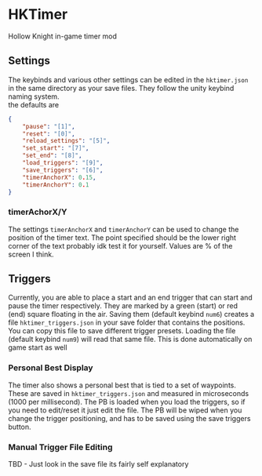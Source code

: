 # HKTimer
Hollow Knight in-game timer mod

## Settings
The keybinds and various other settings can be edited in the `hktimer.json` in the same directory as your save files. They follow the unity keybind naming system.  
the defaults are
```json
{
    "pause": "[1]",
    "reset": "[0]",
    "reload_settings": "[5]",
    "set_start": "[7]",
    "set_end": "[8]",
    "load_triggers": "[9]",
    "save_triggers": "[6]",
    "timerAnchorX": 0.15,
    "timerAnchorY": 0.1
}
```
### timerAchorX/Y
The settings `timerAnchorX` and `timerAnchorY` can be used to change the position of the timer text.
The point specified should be the lower right corner of the text probably idk test it for yourself.
Values are % of the screen I think.

## Triggers
Currently, you are able to place a start and an end trigger that can start and pause the timer respectively.
They are marked by a green (start) or red (end) square floating in the air. Saving them (default keybind `num6`)
creates a file `hktimer_triggers.json` in your save folder that contains the positions.
You can copy this file to save different trigger presets.
Loading the file (default keybind `num9`) will read that same file. This is done automatically on game start as well

### Personal Best Display
The timer also shows a personal best that is tied to a set of waypoints.
These are saved in `hktimer_triggers.json` and measured in microseconds (1000 per millisecond).
The PB is loaded when you load the triggers, so if you need to edit/reset it just edit the file.
The PB will be wiped when you change the trigger positioning, and has to be saved using the save triggers button.

### Manual Trigger File Editing
TBD - Just look in the save file its fairly self explanatory